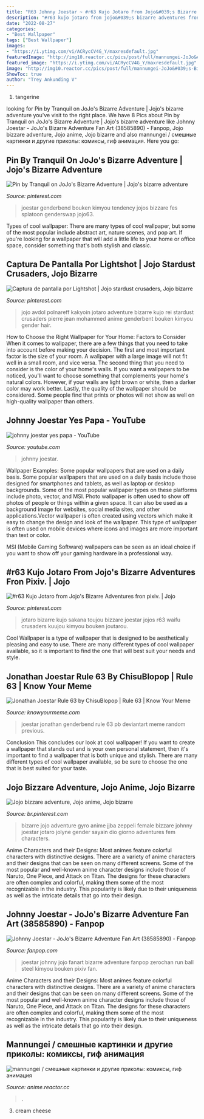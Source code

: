 ```yaml
---
title: "R63 Johnny Joestar ~ #r63 Kujo Jotaro From Jojo&#039;s Bizarre Adventures Fron Pixiv."
description: "#r63 kujo jotaro from jojo&#039;s bizarre adventures fron pixiv."
date: "2022-08-27"
categories:
- "Best Wallpaper"
tags: ["Best Wallpaper"]
images:
- "https://i.ytimg.com/vi/ACRycCV4G_Y/maxresdefault.jpg"
featuredImage: "http://img10.reactor.cc/pics/post/full/mannungei-JoJo&#039;s-Bizarre-Adventure-Anime-r63-6068258.png"
featured_image: "https://i.ytimg.com/vi/ACRycCV4G_Y/maxresdefault.jpg"
image: "http://img10.reactor.cc/pics/post/full/mannungei-JoJo&#039;s-Bizarre-Adventure-Anime-r63-6068258.png"
ShowToc: true
author: "Trey Ankunding V"
---
```



1. tangerine 

	

		
looking for Pin by Tranquil on JoJo&#039;s Bizarre Adventure | Jojo&#039;s bizarre adventure you've visit to the right place. We have 8 Pics about Pin by Tranquil on JoJo&#039;s Bizarre Adventure | Jojo&#039;s bizarre adventure like Johnny Joestar - JoJo&#039;s Bizarre Adventure Fan Art (38585890) - Fanpop, Jojo bizzare adventure, Jojo anime, Jojo bizarre and also mannungei / смешные картинки и другие приколы: комиксы, гиф анимация. Here you go:
		
    
## Pin By Tranquil On JoJo&#039;s Bizarre Adventure | Jojo&#039;s Bizarre Adventure

<img loading=lazy src="https://i.pinimg.com/originals/84/cc/db/84ccdbf9d189aca243b9e56a71cb4049.jpg" onerror="this.onerror=null;this.src='https://tse3.mm.bing.net/th?id=OIP.ZjlfRZSLhueSSLWqyOSCXwHaKd&amp;pid=15.1';" alt="Pin by Tranquil on JoJo&#039;s Bizarre Adventure | Jojo&#039;s bizarre adventure">

_Source: pinterest.com_

>joestar genderbend bouken kimyou tendency jojos bizzare fes splatoon genderswap jojo63. 

	

Types of cool wallpaper:
There are many types of cool wallpaper, but some of the most popular include abstract art, nature scenes, and pop art. If you're looking for a wallpaper that will add a little life to your home or office space, consider something that's both stylish and classic.

    
## Captura De Pantalla Por Lightshot | Jojo Stardust Crusaders, Jojo Bizarre

<img loading=lazy src="https://i.pinimg.com/originals/b7/b5/d4/b7b5d483e9817cf4d611581b904102ba.png" onerror="this.onerror=null;this.src='https://tse1.mm.bing.net/th?id=OIP.0C2FmeiSI8oZmPyYi4zaWwHaFP&amp;pid=15.1';" alt="Captura de pantalla por Lightshot | Jojo stardust crusaders, Jojo bizarre">

_Source: pinterest.com_

>jojo avdol polnareff kakyoin jotaro adventure bizarre kujo rei stardust crusaders pierre jean mohammed anime genderbent bouken kimyou gender hair. 

	

How to Choose the Right Wallpaper for Your Home: Factors to Consider
When it comes to wallpaper, there are a few things that you need to take into account before making your decision. The first and most important factor is the size of your room. A wallpaper with a large image will not fit well in a small room, and vice versa. 
The second thing that you need to consider is the color of your home's walls. If you want a wallpapers to be noticed, you'll want to choose something that complements your home's natural colors. However, if your walls are light brown or white, then a darker color may work better. 
Lastly, the quality of the wallpaper should be considered. Some people find that prints or photos will not show as well on high-quality wallpaper than others.

    
## Johnny Joestar Yes Papa - YouTube

<img loading=lazy src="https://i.ytimg.com/vi/ACRycCV4G_Y/maxresdefault.jpg" onerror="this.onerror=null;this.src='https://tse4.mm.bing.net/th?id=OIP.Gr2vpEDiRKRTjB6gekpH2wHaEK&amp;pid=15.1';" alt="johnny joestar yes papa - YouTube">

_Source: youtube.com_

>johnny joestar. 

	

Wallpaper Examples: Some popular wallpapers that are used on a daily basis.
Some popular wallpapers that are used on a daily basis include those designed for smartphones and tablets, as well as laptop or desktop backgrounds. Some of the most popular wallpaper types on these platforms include photo, vector, and MSI. 
Photo wallpaper is often used to show off photos of people or things within a given space. It can also be used as a background image for websites, social media sites, and other applications.Vector wallpaper is often created using vectors which make it easy to change the design and look of the wallpaper. This type of wallpaper is often used on mobile devices where icons and images are more important than text or color. 

MSI (Mobile Gaming Software) wallpapers can be seen as an ideal choice if you want to show off your gaming hardware in a professional way.

    
## #r63 Kujo Jotaro From Jojo&#039;s Bizarre Adventures Fron Pixiv. | Jojo

<img loading=lazy src="https://i.pinimg.com/236x/61/f2/63/61f26351aa83acd14876164fecfcb9fd--jojo-bizarre-jotaro-kujo.jpg?nii=t" onerror="this.onerror=null;this.src='https://tse1.mm.bing.net/th?id=OIP.H4g0sdJRMui5emQ3vr3DzQAAAA&amp;pid=15.1';" alt="#r63 Kujo Jotaro from Jojo&#039;s Bizarre Adventures fron pixiv. | Jojo">

_Source: pinterest.com_

>jotaro bizarre kujo sakana toujou bizzare joestar jojos r63 waifu crusaders kuujou kimyou bouken joutarou. 

	

Cool Wallpaper is a type of wallpaper that is designed to be aesthetically pleasing and easy to use. There are many different types of cool wallpaper available, so it is important to find the one that will best suit your needs and style.

    
## Jonathan Joestar Rule 63 By ChisuBlopop | Rule 63 | Know Your Meme

<img loading=lazy src="http://i0.kym-cdn.com/photos/images/original/001/238/186/b69.png" onerror="this.onerror=null;this.src='https://tse3.mm.bing.net/th?id=OIP.paWQQAkJ5jllLk3z8nG_dAHaHa&amp;pid=15.1';" alt="Jonathan Joestar Rule 63 by ChisuBlopop | Rule 63 | Know Your Meme">

_Source: knowyourmeme.com_

>joestar jonathan genderbend rule 63 pb deviantart meme random previous. 

	

Conclusion
This concludes our look at cool wallpaper! If you want to create a wallpaper that stands out and is your own personal statement, then it's important to find a wallpaper that is both unique and stylish. There are many different types of cool wallpaper available, so be sure to choose the one that is best suited for your taste.

    
## Jojo Bizzare Adventure, Jojo Anime, Jojo Bizarre

<img loading=lazy src="https://i.pinimg.com/originals/5a/d7/22/5ad722092a297d73bdc4a527a8ffab4b.png" onerror="this.onerror=null;this.src='https://tse2.mm.bing.net/th?id=OIP.5CypWnDp-y0ZkLzoidetigHaJy&amp;pid=15.1';" alt="Jojo bizzare adventure, Jojo anime, Jojo bizarre">

_Source: br.pinterest.com_

>bizarre jojo adventure gyro anime jjba zeppeli female bizzare johnny joestar jotaro jolyne gender sayain dio giorno adventures fem characters. 

	

Anime Characters and their Designs: Most animes feature colorful characters with distinctive designs.
There are a variety of anime characters and their designs that can be seen on many different screens. Some of the most popular and well-known anime character designs include those of Naruto, One Piece, and Attack on Titan. The designs for these characters are often complex and colorful, making them some of the most recognizable in the industry. This popularity is likely due to their uniqueness as well as the intricate details that go into their design.

    
## Johnny Joestar - JoJo&#039;s Bizarre Adventure Fan Art (38585890) - Fanpop

<img loading=lazy src="http://images6.fanpop.com/image/photos/38500000/Johnny-Joestar-jojos-bizarre-adventure-38585890-900-1200.jpg" onerror="this.onerror=null;this.src='https://tse3.mm.bing.net/th?id=OIP.OVI9DuWw0mlyHDZsmoHrQAHaJ4&amp;pid=15.1';" alt="Johnny Joestar - JoJo&#039;s Bizarre Adventure Fan Art (38585890) - Fanpop">

_Source: fanpop.com_

>joestar johnny jojo fanart bizarre adventure fanpop zerochan run ball steel kimyou bouken pixiv fan. 

	

Anime Characters and their Designs: Most animes feature colorful characters with distinctive designs.
There are a variety of anime characters and their designs that can be seen on many different screens. Some of the most popular and well-known anime character designs include those of Naruto, One Piece, and Attack on Titan. The designs for these characters are often complex and colorful, making them some of the most recognizable in the industry. This popularity is likely due to their uniqueness as well as the intricate details that go into their design.

    
## Mannungei / смешные картинки и другие приколы: комиксы, гиф анимация

<img loading=lazy src="http://img10.reactor.cc/pics/post/full/mannungei-JoJo&#039;s-Bizarre-Adventure-Anime-r63-6068258.png" onerror="this.onerror=null;this.src='https://tse4.mm.bing.net/th?id=OIP.wrHNwC9h6Heyejy3Zmi7ygHaLS&amp;pid=15.1';" alt="mannungei / смешные картинки и другие приколы: комиксы, гиф анимация">

_Source: anime.reactor.cc_

>. 

	

3. cream cheese 

